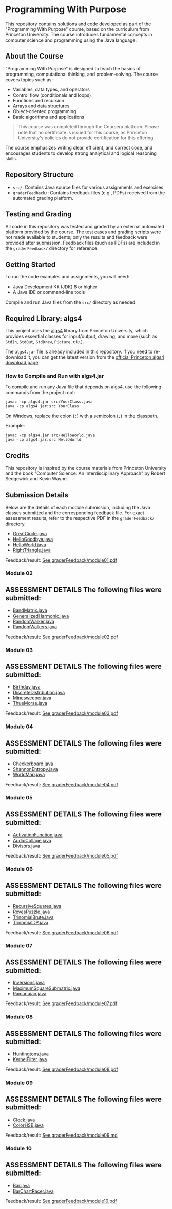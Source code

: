 # Programming With Purpose

This repository contains solutions and code developed as part of the "Programming With Purpose" course, based on the curriculum from Princeton University. The course introduces fundamental concepts in computer science and programming using the Java language.

## About the Course
"Programming With Purpose" is designed to teach the basics of programming, computational thinking, and problem-solving. The course covers topics such as:

- Variables, data types, and operators
- Control flow (conditionals and loops)
- Functions and recursion
- Arrays and data structures
- Object-oriented programming
- Basic algorithms and applications

>This course was completed through the Coursera platform. Please note that no certificate is issued for this course, as Princeton University's policies do not provide certification for this offering.

The course emphasizes writing clear, efficient, and correct code, and encourages students to develop strong analytical and logical reasoning skills.

## Repository Structure
- `src/`: Contains Java source files for various assignments and exercises.
- `graderFeedback/`: Contains feedback files (e.g., PDFs) received from the automated grading platform.

## Testing and Grading
All code in this repository was tested and graded by an external automated platform provided by the course. The test cases and grading scripts were not made available to students; only the results and feedback were provided after submission. Feedback files (such as PDFs) are included in the `graderFeedback/` directory for reference.

## Getting Started
To run the code examples and assignments, you will need:
- Java Development Kit (JDK) 8 or higher
- A Java IDE or command-line tools

Compile and run Java files from the `src/` directory as needed.

## Required Library: algs4
This project uses the [algs4](https://algs4.cs.princeton.edu/code/) library from Princeton University, which provides essential classes for input/output, drawing, and more (such as `StdIn`, `StdOut`, `StdDraw`, `Picture`, etc.).

The `algs4.jar` file is already included in this repository. If you need to re-download it, you can get the latest version from the [official Princeton algs4 download page](https://algs4.cs.princeton.edu/code/algs4.jar).

### How to Compile and Run with algs4.jar
To compile and run any Java file that depends on algs4, use the following commands from the project root:

```
javac -cp algs4.jar src/YourClass.java
java -cp algs4.jar:src YourClass
```

On Windows, replace the colon (`:`) with a semicolon (`;`) in the classpath.

Example:
```
javac -cp algs4.jar src/HelloWorld.java
java -cp algs4.jar:src HelloWorld
```

## Credits
This repository is inspired by the course materials from Princeton University and the book "Computer Science: An Interdisciplinary Approach" by Robert Sedgewick and Kevin Wayne.

## Submission Details
Below are the details of each module submission, including the Java classes submitted and the corresponding feedback file. For exact assessment results, refer to the respective PDF in the `graderFeedback/` directory.


- [GreatCircle.java](https://github.com/Val-Cantarelli/ProgrammingWithPurpose/blob/main/src/GreatCircle.java)
- [HelloGoodbye.java](https://github.com/Val-Cantarelli/ProgrammingWithPurpose/blob/main/src/HelloGoodbye.java)
- [HelloWorld.java](https://github.com/Val-Cantarelli/ProgrammingWithPurpose/blob/main/src/HelloWorld.java)
- [RightTriangle.java](https://github.com/Val-Cantarelli/ProgrammingWithPurpose/blob/main/src/RightTriangle.java)

Feedback/result: [See graderFeedback/module01.pdf](graderFeedback/module01.pdf)

### Module 02
**ASSESSMENT DETAILS**
The following files were submitted:
----------------------------------
- [BandMatrix.java](https://github.com/Val-Cantarelli/ProgrammingWithPurpose/blob/main/src/BandMatrix.java)
- [GeneralizedHarmonic.java](https://github.com/Val-Cantarelli/ProgrammingWithPurpose/blob/main/src/GeneralizedHarmonic.java)
- [RandomWalker.java](https://github.com/Val-Cantarelli/ProgrammingWithPurpose/blob/main/src/RandomWalker.java)
- [RandomWalkers.java](https://github.com/Val-Cantarelli/ProgrammingWithPurpose/blob/main/src/RandomWalkers.java)

Feedback/result: [See graderFeedback/module02.pdf](graderFeedback/module02.pdf)

### Module 03
**ASSESSMENT DETAILS**
The following files were submitted:
----------------------------------
- [Birthday.java](https://github.com/Val-Cantarelli/ProgrammingWithPurpose/blob/main/src/Birthday.java)
- [DiscreteDistribution.java](https://github.com/Val-Cantarelli/ProgrammingWithPurpose/blob/main/src/DiscreteDistribution.java)
- [Minesweeper.java](https://github.com/Val-Cantarelli/ProgrammingWithPurpose/blob/main/src/Minesweeper.java)
- [ThueMorse.java](https://github.com/Val-Cantarelli/ProgrammingWithPurpose/blob/main/src/ThueMorse.java)

Feedback/result: [See graderFeedback/module03.pdf](graderFeedback/module03.pdf)

### Module 04
**ASSESSMENT DETAILS**
The following files were submitted:
----------------------------------
- [Checkerboard.java](https://github.com/Val-Cantarelli/ProgrammingWithPurpose/blob/main/src/Checkerboard.java)
- [ShannonEntropy.java](https://github.com/Val-Cantarelli/ProgrammingWithPurpose/blob/main/src/ShannonEntropy.java)
- [WorldMap.java](https://github.com/Val-Cantarelli/ProgrammingWithPurpose/blob/main/src/WorldMap.java)

Feedback/result: [See graderFeedback/module04.pdf](graderFeedback/module04.pdf)

### Module 05
**ASSESSMENT DETAILS**
The following files were submitted:
----------------------------------
- [ActivationFunction.java](https://github.com/Val-Cantarelli/ProgrammingWithPurpose/blob/main/src/ActivationFunction.java)
- [AudioCollage.java](https://github.com/Val-Cantarelli/ProgrammingWithPurpose/blob/main/src/AudioCollage.java)
- [Divisors.java](https://github.com/Val-Cantarelli/ProgrammingWithPurpose/blob/main/src/Divisors.java)

Feedback/result: [See graderFeedback/module05.pdf](graderFeedback/module05.pdf)

### Module 06
**ASSESSMENT DETAILS**
The following files were submitted:
----------------------------------
- [RecursiveSquares.java](https://github.com/Val-Cantarelli/ProgrammingWithPurpose/blob/main/src/RecursiveSquares.java)
- [RevesPuzzle.java](https://github.com/Val-Cantarelli/ProgrammingWithPurpose/blob/main/src/RevesPuzzle.java)
- [TrinomialBrute.java](https://github.com/Val-Cantarelli/ProgrammingWithPurpose/blob/main/src/TrinomialBrute.java)
- [TrinomialDP.java](https://github.com/Val-Cantarelli/ProgrammingWithPurpose/blob/main/src/TrinomialDP.java)

Feedback/result: [See graderFeedback/module06.pdf](graderFeedback/module06.pdf)

### Module 07
**ASSESSMENT DETAILS**
The following files were submitted:
----------------------------------
- [Inversions.java](https://github.com/Val-Cantarelli/ProgrammingWithPurpose/blob/main/src/Inversions.java)
- [MaximumSquareSubmatrix.java](https://github.com/Val-Cantarelli/ProgrammingWithPurpose/blob/main/src/MaximumSquareSubmatrix.java)
- [Ramanujan.java](https://github.com/Val-Cantarelli/ProgrammingWithPurpose/blob/main/src/Ramanujan.java)

Feedback/result: [See graderFeedback/module07.pdf](graderFeedback/module07.pdf)

### Module 08
**ASSESSMENT DETAILS**
The following files were submitted:
----------------------------------
- [Huntingtons.java](https://github.com/Val-Cantarelli/ProgrammingWithPurpose/blob/main/src/Huntingtons.java)
- [KernelFilter.java](https://github.com/Val-Cantarelli/ProgrammingWithPurpose/blob/main/src/KernelFilter.java)

Feedback/result: [See graderFeedback/module08.pdf](graderFeedback/module08.pdf)

### Module 09
**ASSESSMENT DETAILS**
The following files were submitted:
----------------------------------
- [Clock.java](https://github.com/Val-Cantarelli/ProgrammingWithPurpose/blob/main/src/Clock.java)
- [ColorHSB.java](https://github.com/Val-Cantarelli/ProgrammingWithPurpose/blob/main/src/ColorHSB.java)

Feedback/result: [See graderFeedback/module09.md](graderFeedback/module09.md)

### Module 10
**ASSESSMENT DETAILS**
The following files were submitted:
----------------------------------
- [Bar.java](https://github.com/Val-Cantarelli/ProgrammingWithPurpose/blob/main/src/Bar.java)
- [BarChartRacer.java](https://github.com/Val-Cantarelli/ProgrammingWithPurpose/blob/main/src/BarChartRacer.java)

Feedback/result: [See graderFeedback/module10.pdf](graderFeedback/module10.pdf)
